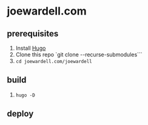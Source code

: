 # joewardell.com

## prerequisites

1. Install [Hugo](https://gohugo.io/getting-started/quick-start/)
1. Clone this repo `git clone --recurse-submodules```
1. `cd joewardell.com/joewardell`

## build

1. `hugo -D`

## deploy
